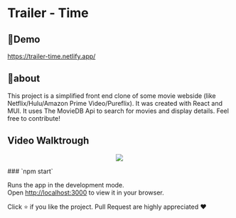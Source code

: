 # Trailer - Time

## 👾Demo
  https://trailer-time.netlify.app/

## 🎯about
This project is a simplified front end clone of some movie webside (like Netflix/Hulu/Amazon Prime Video/Pureflix). It was created with React and MUI. It uses The MovieDB Api to search for movies and display details. Feel free to contribute!

## Video Walktrough
<p align="center">
	<img src="https://github.com/David-Elkabas/trailer-time/blob/master/pictures%20%26%20gifs/demo-gif.gif">
</p>
### `npm start`

Runs the app in the development mode.\
Open [http://localhost:3000](http://localhost:3000) to view it in your browser.

Click ⭐ if you like the project. Pull Request are highly appreciated ❤️
